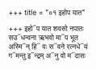 +++
title = "०१ इहोप यात"

+++
इहो᳓प यात शवसो नपातः  
सउ᳓धन्वना ऋभवो मा᳓प भूत  
अस्मि᳓न् हि᳓ वः स᳓वने रत्नधे᳓यं  
ग᳓मन्तु इ᳓न्द्रम् अ᳓नु वो म᳓दासः